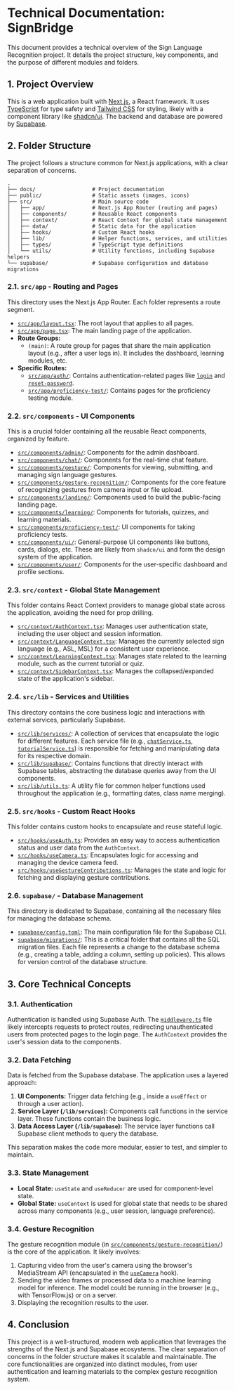 # Technical Documentation: SignBridge

This document provides a technical overview of the Sign Language Recognition project. It details the project structure, key components, and the purpose of different modules and folders.

## 1. Project Overview

This is a web application built with [Next.js](https://nextjs.org/), a React framework. It uses [TypeScript](https://www.typescriptlang.org/) for type safety and [Tailwind CSS](https://tailwindcss.com/) for styling, likely with a component library like [shadcn/ui](https://ui.shadcn.com/). The backend and database are powered by [Supabase](https://supabase.com/).

## 2. Folder Structure

The project follows a structure common for Next.js applications, with a clear separation of concerns.

```
.
├── docs/                  # Project documentation
├── public/                # Static assets (images, icons)
├── src/                   # Main source code
│   ├── app/               # Next.js App Router (routing and pages)
│   ├── components/        # Reusable React components
│   ├── context/           # React Context for global state management
│   ├── data/              # Static data for the application
│   ├── hooks/             # Custom React hooks
│   ├── lib/               # Helper functions, services, and utilities
│   ├── types/             # TypeScript type definitions
│   └── utils/             # Utility functions, including Supabase helpers
└── supabase/              # Supabase configuration and database migrations
```

### 2.1. `src/app` - Routing and Pages

This directory uses the Next.js App Router. Each folder represents a route segment.

-   [`src/app/layout.tsx`](src/app/layout.tsx:1): The root layout that applies to all pages.
-   [`src/app/page.tsx`](src/app/page.tsx:1): The main landing page of the application.
-   **Route Groups:**
    -   ` (main) `: A route group for pages that share the main application layout (e.g., after a user logs in). It includes the dashboard, learning modules, etc.
-   **Specific Routes:**
    -   [`src/app/auth/`](src/app/auth/): Contains authentication-related pages like [`login`](src/app/auth/login/page.tsx:1) and [`reset-password`](src/app/auth/reset-password/page.tsx:1).
    -   [`src/app/proficiency-test/`](src/app/proficiency-test/): Contains pages for the proficiency testing module.

### 2.2. `src/components` - UI Components

This is a crucial folder containing all the reusable React components, organized by feature.

-   [`src/components/admin/`](src/components/admin/): Components for the admin dashboard.
-   [`src/components/chat/`](src/components/chat/): Components for the real-time chat feature.
-   [`src/components/gesture/`](src/components/gesture/): Components for viewing, submitting, and managing sign language gestures.
-   [`src/components/gesture-recognition/`](src/components/gesture-recognition/): Components for the core feature of recognizing gestures from camera input or file upload.
-   [`src/components/landing/`](src/components/landing/): Components used to build the public-facing landing page.
-   [`src/components/learning/`](src/components/learning/): Components for tutorials, quizzes, and learning materials.
-   [`src/components/proficiency-test/`](src/components/proficiency-test/): UI components for taking proficiency tests.
-   [`src/components/ui/`](src/components/ui/): General-purpose UI components like buttons, cards, dialogs, etc. These are likely from `shadcn/ui` and form the design system of the application.
-   [`src/components/user/`](src/components/user/): Components for the user-specific dashboard and profile sections.

### 2.3. `src/context` - Global State Management

This folder contains React Context providers to manage global state across the application, avoiding the need for prop drilling.

-   [`src/context/AuthContext.tsx`](src/context/AuthContext.tsx:1): Manages user authentication state, including the user object and session information.
-   [`src/context/LanguageContext.tsx`](src/context/LanguageContext.tsx:1): Manages the currently selected sign language (e.g., ASL, MSL) for a consistent user experience.
-   [`src/context/LearningContext.tsx`](src/context/LearningContext.tsx:1): Manages state related to the learning module, such as the current tutorial or quiz.
-   [`src/context/SidebarContext.tsx`](src/context/SidebarContext.tsx:1): Manages the collapsed/expanded state of the application's sidebar.

### 2.4. `src/lib` - Services and Utilities

This directory contains the core business logic and interactions with external services, particularly Supabase.

-   [`src/lib/services/`](src/lib/services/): A collection of services that encapsulate the logic for different features. Each service file (e.g., [`chatService.ts`](src/lib/services/chatService.ts:1), [`tutorialService.ts`](src/lib/services/tutorialService.ts:1)) is responsible for fetching and manipulating data for its respective domain.
-   [`src/lib/supabase/`](src/lib/supabase/): Contains functions that directly interact with Supabase tables, abstracting the database queries away from the UI components.
-   [`src/lib/utils.ts`](src/lib/utils.ts:1): A utility file for common helper functions used throughout the application (e.g., formatting dates, class name merging).

### 2.5. `src/hooks` - Custom React Hooks

This folder contains custom hooks to encapsulate and reuse stateful logic.

-   [`src/hooks/useAuth.ts`](src/hooks/useAuth.ts:1): Provides an easy way to access authentication status and user data from the `AuthContext`.
-   [`src/hooks/useCamera.ts`](src/hooks/useCamera.ts:1): Encapsulates logic for accessing and managing the device camera feed.
-   [`src/hooks/useGestureContributions.ts`](src/hooks/useGestureContributions.ts:1): Manages the state and logic for fetching and displaying gesture contributions.

### 2.6. `supabase/` - Database Management

This directory is dedicated to Supabase, containing all the necessary files for managing the database schema.

-   [`supabase/config.toml`](supabase/config.toml:1): The main configuration file for the Supabase CLI.
-   [`supabase/migrations/`](supabase/migrations/): This is a critical folder that contains all the SQL migration files. Each file represents a change to the database schema (e.g., creating a table, adding a column, setting up policies). This allows for version control of the database structure.

## 3. Core Technical Concepts

### 3.1. Authentication

Authentication is handled using Supabase Auth. The [`middleware.ts`](src/middleware.ts:1) file likely intercepts requests to protect routes, redirecting unauthenticated users from protected pages to the login page. The `AuthContext` provides the user's session data to the components.

### 3.2. Data Fetching

Data is fetched from the Supabase database. The application uses a layered approach:

1.  **UI Components:** Trigger data fetching (e.g., inside a `useEffect` or through a user action).
2.  **Service Layer (`/lib/services`):** Components call functions in the service layer. These functions contain the business logic.
3.  **Data Access Layer (`/lib/supabase`):** The service layer functions call Supabase client methods to query the database.

This separation makes the code more modular, easier to test, and simpler to maintain.

### 3.3. State Management

-   **Local State:** `useState` and `useReducer` are used for component-level state.
-   **Global State:** `useContext` is used for global state that needs to be shared across many components (e.g., user session, language preference).

### 3.4. Gesture Recognition

The gesture recognition module (in [`src/components/gesture-recognition/`](src/components/gesture-recognition/)) is the core of the application. It likely involves:
1.  Capturing video from the user's camera using the browser's MediaStream API (encapsulated in the [`useCamera`](src/hooks/useCamera.ts:1) hook).
2.  Sending the video frames or processed data to a machine learning model for inference. The model could be running in the browser (e.g., with TensorFlow.js) or on a server.
3.  Displaying the recognition results to the user.

## 4. Conclusion

This project is a well-structured, modern web application that leverages the strengths of the Next.js and Supabase ecosystems. The clear separation of concerns in the folder structure makes it scalable and maintainable. The core functionalities are organized into distinct modules, from user authentication and learning materials to the complex gesture recognition system.